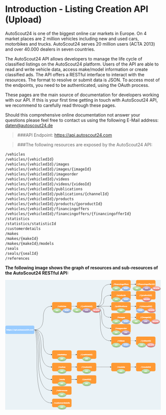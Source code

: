 # Introduction - Listing Creation API (Upload)

AutoScout24 is one of the biggest online car markets in Europe. On 4 market places are 2 million vehicles including new and used cars, motorbikes and trucks. AutoScout24 serves 20 million users (ACTA 2013) and over 40.000 dealers in seven countries.

The AutoScout24 API allows developers to manage the life cycle of classified listings on the AutoScout24 platform. Users of the API are able to read and write vehicle data, access make/model information or create classified ads.
The API offers a RESTful interface to interact with the resources. The format to resolve or submit data is JSON. To access most of the endpoints, you need to be authenticated, using the OAuth process.

These pages are the main source of documentation for developers working with our API. If this is your first time getting in touch with AutoScout24 API, we recommend to carefully read through these pages.

Should this comprehensive online documentation not answer your questions please feel free to contact us using the following E-Mail address: <a href="mailto:daten@autoscout24.de?Subject=RESTful%20API%20Access%20Information%20Request" target="_top">daten@autoscout24.de</a>


> ###API Endpoint:
> https://api.autoscout24.com


> ###The following resources are exposed by the AutoScout24 API:

```shell
/vehicles
/vehicles/{vehicledId}
/vehicles/{vehicledId}/images
/vehicles/{vehicledId}/images/{imageId}
/vehicles/{vehicledId}/imageorder
/vehicles/{vehicledId}/videos
/vehicles/{vehicledId}/videos/{videoId}
/vehicles/{vehicledId}/publications
/vehicles/{vehicledId}/publications/{channelId}
/vehicles/{vehicledId}/products
/vehicles/{vehicledId}/products/{poroductId}
/vehicles/{vehicledId}/financingoffers
/vehicles/{vehicledId}/financingoffers/{financingofferId}
/statistics
/statistics/statisticId
/customerdetails
/makes
/makes/{makeId}
/makes/{makeId}/models
/seals
/seals/{sealId}
/references
```

**The following image shows the graph of resources and sub-resources of the AutoScout24 RESTful API:**

![Resources Image][resources]

[resources]: images/resources.png
